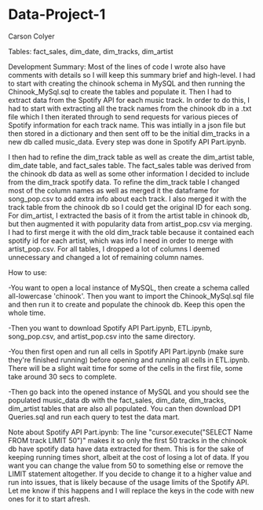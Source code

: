 # Data-Project-1
Carson Colyer

Tables: fact_sales, dim_date, dim_tracks, dim_artist

Development Summary:
Most of the lines of code I wrote also have comments with details so I will keep this summary brief and high-level. I had to start with creating the chinook schema in MySQL and then running the Chinook_MySql.sql to create the tables and populate it. Then I had to extract data from the Spotify API for each music track. In order to do this, I had to start with extracting all the track names from the chinook db in a .txt file which I then iterated through to send requests for various pieces of Spotify information for each track name. This was intially in a json file but then stored in a dictionary and then sent off to be the initial dim_tracks in a new db called music_data. Every step was done in Spotify API Part.ipynb.

I then had to refine the dim_track table as well as create the dim_artist table, dim_date table, and fact_sales table. The fact_sales table was derived from the chinook db data as well as some other information I decided to include from the dim_track spotify data. To refine the dim_track table I changed most of the column names as well as merged it the dataframe for song_pop.csv to add extra info about each track. I also merged it with the track table from the chinook db so I could get the original ID for each song. For dim_artist, I extracted the basis of it from the artist table in chinook db, but then augmented it with popularity data from artist_pop.csv via merging. I had to first merge it with the old dim_track table because it contained each spotify id for each artist, which was info I need in order to merge with artist_pop.csv. For all tables, I dropped a lot of columns I deemed unnecessary and changed a lot of remaining column names.

How to use:

-You want to open a local instance of MySQL, then create a schema called all-lowercase 'chinook'. Then you want to import the Chinook_MySql.sql file and then run it to create and populate the chinook db. Keep this open the whole time.

-Then you want to download Spotify API Part.ipynb, ETL.ipynb, song_pop.csv, and artist_pop.csv into the same directory.

-You then first open and run all cells in Spotify API Part.ipynb (make sure they're finished running) before opening and running all cells in ETL.ipynb. There will be a slight wait time for some of the cells in the first file, some take around 30 secs to complete.

-Then go back into the opened instance of MySQL and you should see the populated music_data db with the fact_sales, dim_date, dim_tracks, dim_artist tables that are also all populated. You can then download DP1 Queries.sql and run each query to test the data mart.


Note about Spotify API Part.ipynb: The line "cursor.execute("SELECT Name FROM track LIMIT 50")" makes it so only the first 50 tracks in the chinook db have spotify data have data extracted for them. This is for the sake of keeping running times short, albeit at the cost of losing a lot of data. If you want you can change the value from 50 to something else or remove the LIMIT statement altogether. If you decide to change it to a higher value and run into issues, that is likely because of the usage limits of the Spotify API. Let me know if this happens and I will replace the keys in the code with new ones for it to start afresh. 
